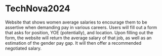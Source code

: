 # TechNova2024

Website that shows women average salaries to encourage them to be assertive when demanding pay in various careers. 
Users will fill out a form that asks for position, YOE (potentially), and location. Upon filling out the form, the
website will return the average salary of that job, as well as an estimation of the gender pay gap. It will then offer
a recommended negotiated salary.
